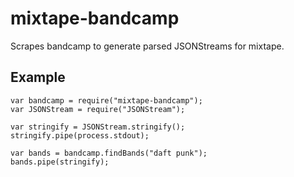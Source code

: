 # mixtape-bandcamp
Scrapes bandcamp to generate parsed JSONStreams for mixtape.

## Example

    var bandcamp = require("mixtape-bandcamp");
    var JSONStream = require("JSONStream");

    var stringify = JSONStream.stringify();
    stringify.pipe(process.stdout);

    var bands = bandcamp.findBands("daft punk");
    bands.pipe(stringify);
